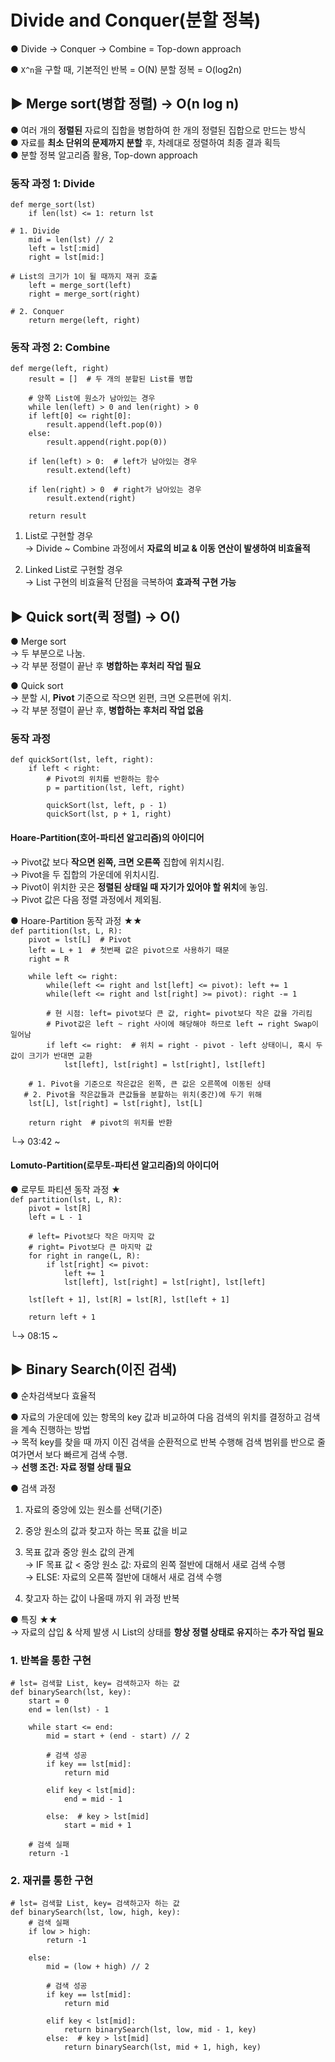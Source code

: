 # Divide and Conquer(분할 정복)
● Divide → Conquer → Combine = Top-down approach   

● `X^n`을 구할 때, 기본적인 반복 = O(N) 분할 정복 = O(log2n)  

## ▶ Merge sort(병합 정렬) → O(n log n)
● 여러 개의 **정렬된** 자료의 집합을 병합하여 한 개의 정렬된 집합으로 만드는 방식  
● 자료를 **최소 단위의 문제까지 분할** 후, 차례대로 정렬하여 최종 결과 획득  
● 분할 정복 알고리즘 활용, Top-down approach  

### 동작 과정 1: Divide
`def merge_sort(lst)`  
`    if len(lst) <= 1: return lst`  
  
`# 1. Divide`  
`    mid = len(lst) // 2`  
`    left = lst[:mid]`  
`    right = lst[mid:]`  
  
`# List의 크기가 1이 될 때까지 재귀 호출`  
`    left = merge_sort(left)`  
`    right = merge_sort(right)`  
  
`# 2. Conquer`  
`    return merge(left, right)`  

### 동작 과정 2: Combine
`def merge(left, right)`  
`    result = []  # 두 개의 분할된 List를 병합`  
  
`    # 양쪽 List에 원소가 남아있는 경우`  
`    while len(left) > 0 and len(right) > 0`  
`    if left[0] <= right[0]:`  
`        result.append(left.pop(0))`  
`    else:`  
`        result.append(right.pop(0))`  
  
`    if len(left) > 0:  # left가 남아있는 경우`  
`        result.extend(left)`  
  
`    if len(right) > 0  # right가 남아있는 경우`  
`        result.extend(right)`  
  
`    return result`

1. List로 구현할 경우  
  → Divide ~ Combine 과정에서 **자료의 비교 & 이동 연산이 발생하여 비효율적**  
  
2. Linked List로 구현할 경우  
  → List 구현의 비효율적 단점을 극복하여 **효과적 구현 가능**  
  
  
## ▶ Quick sort(퀵 정렬) → O()
● Merge sort  
  → 두 부분으로 나눔.  
  → 각 부분 정렬이 끝난 후 **병합하는 후처리 작업 필요**  
  
● Quick sort  
  → 분할 시, **Pivot** 기준으로 작으면 왼편, 크면 오른편에 위치.  
  → 각 부분 정렬이 끝난 후, **병합하는 후처리 작업 없음**  
  
### 동작 과정
`def quickSort(lst, left, right):`  
`    if left < right:`  
`        # Pivot의 위치를 반환하는 함수`  
`        p = partition(lst, left, right)`  
  
`        quickSort(lst, left, p - 1)`  
`        quickSort(lst, p + 1, right)`  

#### Hoare-Partition(호어-파티션 알고리즘)의 아이디어
  → Pivot값 보다 **작으면 왼쪽, 크면 오른쪽** 집합에 위치시킴.  
  → Pivot을 두 집합의 가운데에 위치시킴.  
  → Pivot이 위치한 곳은 **정렬된 상태일 때 자기가 있어야 할 위치**에 놓임.  
  → Pivot 값은 다음 정렬 과정에서 제외됨.  

● Hoare-Partition 동작 과정 ★★  
`def partition(lst, L, R):`  
`    pivot = lst[L]  # Pivot`  
`    left = L + 1  # 첫번째 값은 pivot으로 사용하기 때문`  
`    right = R`  
  
`    while left <= right:`  
`        while(left <= right and lst[left] <= pivot): left += 1`  
`        while(left <= right and lst[right] >= pivot): right -= 1`  
  
`        # 현 시점: left= pivot보다 큰 값, right= pivot보다 작은 값을 가리킴`  
`        # Pivot값은 left ~ right 사이에 해당해야 하므로 left ↔ right Swap이 일어남`  
`        if left <= right:  # 위치 = right - pivot - left 상태이니, 혹시 두 값이 크기가 반대면 교환`  
`            lst[left], lst[right] = lst[right], lst[left]`  
  
`    # 1. Pivot을 기준으로 작은값은 왼쪽, 큰 값은 오른쪽에 이동된 상태`  
`    # 2. Pivot을 작은값들과 큰값들을 분할하는 위치(중간)에 두기 위해 `  
`    lst[L], lst[right] = lst[right], lst[L]`  
  
`    return right  # pivot의 위치를 반환`  

└→ 03:42 ~  

#### Lomuto-Partition(로무토-파티션 알고리즘)의 아이디어
● 로무토 파티션 동작 과정 ★  
`def partition(lst, L, R):`  
`    pivot = lst[R]`  
`    left = L - 1`  

`    # left= Pivot보다 작은 마지막 값`  
`    # right= Pivot보다 큰 마지막 값`  
`    for right in range(L, R):`  
`        if lst[right] <= pivot:`  
`            left += 1`  
`            lst[left], lst[right] = lst[right], lst[left]`  
  
`    lst[left + 1], lst[R] = lst[R], lst[left + 1]`  
  
`    return left + 1`    

└→ 08:15 ~


## ▶ Binary Search(이진 검색)
● 순차검색보다 효율적  

● 자료의 가운데에 있는 항목의 key 값과 비교하여 다음 검색의 위치를 결정하고 검색을 계속 진행하는 방법  
  → 목적 key를 찾을 때 까지 이진 검색을 순환적으로 반복 수행해 검색 범위를 반으로 줄여가면서 보다 빠르게 검색 수행.  
  → **선행 조건: 자료 정렬 상태 필요**  
  
● 검색 과정  
1. 자료의 중앙에 있는 원소를 선택(기준)  
2. 중앙 원소의 값과 찾고자 하는 목표 값을 비교  
3. 목표 값과 중앙 원소 값의 관계  
  → IF 목표 값 < 중앙 원소 값: 자료의 왼쪽 절반에 대해서 새로 검색 수행  
  → ELSE: 자료의 오른쪽 절반에 대해서 새로 검색 수행  

4. 찾고자 하는 값이 나올때 까지 위 과정 반복  

● 특징 ★★  
→ 자료의 삽입 & 삭제 발생 시 List의 상태를 **항상 정렬 상태로 유지**하는 **추가 작업 필요**  

### 1. 반복을 통한 구현
`# lst= 검색할 List, key= 검색하고자 하는 값`    
`def binarySearch(lst, key):`  
`    start = 0`  
`    end = len(lst) - 1`  
  
`    while start <= end:`  
`        mid = start + (end - start) // 2`  

`        # 검색 성공`  
`        if key == lst[mid]:`  
`            return mid`  
  
`        elif key < lst[mid]:`  
`            end = mid - 1`  
  
`        else:  # key > lst[mid]`  
`            start = mid + 1`  
  
`    # 검색 실패`  
`    return -1`    

### 2. 재귀를 통한 구현
`# lst= 검색할 List, key= 검색하고자 하는 값`    
`def binarySearch(lst, low, high, key):`  
`    # 검색 실패`  
`    if low > high:`  
`        return -1`  
  
`    else:`  
`        mid = (low + high) // 2`  
  
`        # 검색 성공`  
`        if key == lst[mid]:`  
`            return mid`  
  
`        elif key < lst[mid]:`  
`            return binarySearch(lst, low, mid - 1, key)`  
`        else:  # key > lst[mid]`  
`            return binarySearch(lst, mid + 1, high, key)`    


